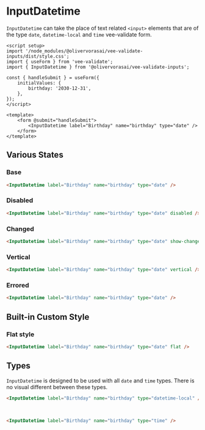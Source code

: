 # InputDatetime

`InputDatetime` can take the place of text related `<input>` elements that are of the type `date`, `datetime-local` and `time` vee-validate form.

```vue
<script setup>
import '/node_modules/@olivervorasai/vee-validate-inputs/dist/style.css';
import { useForm } from 'vee-validate';
import { InputDatetime } from '@olivervorasai/vee-validate-inputs';

const { handleSubmit } = useForm({
    initialValues: {
        birthday: '2030-12-31',
    },
});
</script>

<template>
    <form @submit="handleSubmit">
        <InputDatetime label="Birthday" name="birthday" type="date" />
    </form>
</template>
```

<script setup>
import '../../src/assets/css/colors.css';
import '../../src/assets/css/shadows.css';
import '../../src/assets/css/transitions.css';
import '../../src/assets/css/base.css';

import { onMounted } from 'vue';
import { useForm } from "vee-validate";
import InputDatetime from '../../src/components/inputs/InputDatetime.vue';

const { setFieldValue } = useForm({
    initialValues: {
        birthdayBase: "2030-12-31",
        birthdayDisabled: "2030-12-31",
        birthdayChanged: "2030-12-31",
        birthdayVertical: "2030-12-31",
        birthdayError: "2030-12-31",
        birthdayFlat: "2030-12-31",
        birthdayDatetime: "2030-12-31T08:25:00",
        birthdayTime: "08:25",
    },
    validationSchema: {
        birthdayError: (value) => !!value ? true : 'Birthday is required',
    }
});

onMounted(() => {
    setFieldValue('birthdayChanged', '2035-11-25');
    setFieldValue('birthdayError', '');
});
</script>

## Various States

### Base

```html
<InputDatetime label="Birthday" name="birthday" type="date" />
```

<InputDatetime label="Birthday" name="birthdayBase" type="date" />

### Disabled

```html
<InputDatetime label="Birthday" name="birthday" type="date" disabled />
```

<InputDatetime label="Birthday" name="birthdayDisabled" type="date" disabled />

### Changed

```html
<InputDatetime label="Birthday" name="birthday" type="date" show-changed />
```

<InputDatetime label="Birthday" name="birthdayChanged" type="date" show-changed />

### Vertical

```html
<InputDatetime label="Birthday" name="birthday" type="date" vertical />
```

<InputDatetime label="Birthday" name="birthdayVertical" type="date" vertical />

### Errored

```html
<InputDatetime label="Birthday" name="birthday" type="date" />
```

<InputDatetime label="Birthday" name="birthdayError" type="date" />

## Built-in Custom Style

### Flat style

```html
<InputDatetime label="Birthday" name="birthday" type="date" flat />
```

<InputDatetime label="Birthday" name="birthdayFlat" type="date" flat />

## Types

`InputDatetime` is designed to be used with all `date` and `time` types. There is no visual different between these types.

```html
<InputDatetime label="Birthday" name="birthday" type="datetime-local" />
```

<InputDatetime label="Birthday" name="birthdayDatetime" type="datetime-local" />

<br />

```html
<InputDatetime label="Birthday" name="birthday" type="time" />
```

<InputDatetime label="Birthday" name="birthdayTime" type="time" />
